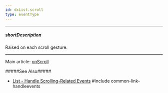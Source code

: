 ```yaml
---
id: dxList.scroll
type: eventType
---
```

---
##### shortDescription
Raised on each scroll gesture.

---
Main article: [onScroll](/api-reference/10%20UI%20Widgets/dxList/1%20Configuration/onScroll.md '/Documentation/ApiReference/UI_Components/dxList/Configuration/#onScroll')

#####See Also#####
- [List - Handle Scrolling-Related Events](/concepts/05%20Widgets/List/20%20Scrolling/10%20Events.md '/Documentation/Guide/UI_Components/List/Scrolling/#Events')
#include common-link-handleevents